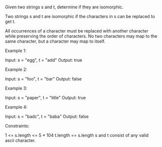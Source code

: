 Given two strings s and t, determine if they are isomorphic.

Two strings s and t are isomorphic if the characters in s can be replaced to get t.

All occurrences of a character must be replaced with another character while preserving the order of characters. No two characters may map to the same character, but a character may map to itself.

Example 1:

Input: s = "egg", t = "add"
Output: true

Example 2:

Input: s = "foo", t = "bar"
Output: false

Example 3:

Input: s = "paper", t = "title"
Output: true

Example 4:

Input: s = "badc", t = "baba"
Output: false

Constraints:

1 <= s.length <= 5 \* 104
t.length == s.length
s and t consist of any valid ascii character.
